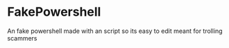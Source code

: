 # FakePowershell
An fake powershell made with an script so its easy to edit meant for trolling scammers
